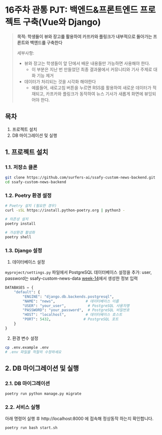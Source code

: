 # 16주차 관통 PJT: 백엔드&프론트엔드 프로젝트 구축(Vue와 Django)

> **목적: 학생들이 뷰와 장고를 활용하여 카프카와 플링크가 내부적으로 돌아가는 프론트와 백앤드를 구축한다**
>
> 세부사항:
>
> - 뷰와 장고는 학생들이 앞 단에서 배운 내용들만 가능하면 사용해야 한다.
>   - 이 부분은 지난 번 만들었던 최종 결과물에서 커뮤니티와 기사 주제로 대화 기능 제거
> - 데이터가 처리되는 것을 시각화 해야한다
>   - 예를들어, 새로고침 버튼을 누르면 RSS를 활용하여 새로운 데이터가 적재되고, 카프카와 플링크가 동작하여 뉴스 기사가 새롭게 화면에 뷰잉되어야 한다.

## 목차

1. 프로젝트 설치
2. DB 마이그레이션 및 실행

## 1. 프로젝트 설치

### 1.1. 저장소 클론

```bash
git clone https://github.com/surfers-ai/ssafy-custom-news-backend.git
cd ssafy-custom-news-backend
```

### 1.2. Poetry 환경 설정

```bash
# Poetry 설치 (필요한 경우)
curl -sSL https://install.python-poetry.org | python3 -

# 의존성 설치
poetry install

# 가상환경 활성화
poetry shell
```

### 1.3. Django 설정

1. 데이터베이스 설정

`myproject/settings.py` 파일에서 PostgreSQL 데이터베이스 설정을 추가:
user, password는 ssafy-custom-news-data [week-14](https://github.com/surfers-ai/ssafy-custom-news-data/blob/weekly-modules/week-14/README.md#12-postgresql-%EB%8D%B0%EC%9D%B4%ED%84%B0%EB%B2%A0%EC%9D%B4%EC%8A%A4-%EC%84%A4%EC%A0%95)에서 생성한 정보 입력

```python
DATABASES = {
    "default": {
        "ENGINE": "django.db.backends.postgresql",
        "NAME": "news",              # 데이터베이스 이름
        "USER": "your_user",          # PostgreSQL 사용자명
        "PASSWORD": "your_password",  # PostgreSQL 비밀번호
        "HOST": "localhost",         # 데이터베이스 호스트
        "PORT": 5432,               # PostgreSQL 포트
    }
}
```

2. 환경 변수 설정

```bash
cp .env.example .env
# .env 파일을 적절히 수정하세요
```

## 2. DB 마이그레이션 및 실행

### 2.1. DB 마이그레이션

```bash
poetry run python manage.py migrate
```

### 2.2. 서비스 실행

아래 명령어 실행 후 http://localhost:8000 에 접속해 정상동작 하는지 확인합니다.

```bash
poetry run bash start.sh
```
